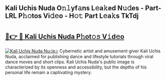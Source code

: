 ## Kali Uchis Nuda O𝚗𝚕yf𝚊ns L𝚎a𝚔ed N𝚞𝚍es - Part-LRL P𝚑𝚘tos Vi𝚍𝚎o - H𝚘𝚝 Part L𝚎a𝚔s TkTdj

# <h2><a href="http://kf7123.oniu.top/?m=Kali+Uchis+Nuda">🔗👉 🔴 Kali Uchis Nuda P𝚑ot𝚘𝚜 V𝚒d𝚎o</a></h2>

[![Kali Uchis Nuda Nu𝚍e𝚜](https://i.imgur.com/0qMVB7G.gif)](http://kf7123.oniu.top/?m=Kali+Uchis+Nuda)
Cybernetic artist and amusement giver Kali Uchis Nuda, acclaimed for publishing dance and lifestyle tutorials through viral dance moves and short clips. Kali Uchis Nuda's public image is characterized by its openness and accessibility, but the depths of his personal life remain a captivating mystery.  
